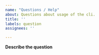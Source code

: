 ```yaml
---
name: "Questions / Help"
about: Questions about usage of the cli.
title: ''
labels: question
assignees: ''

---
```


**Describe the question**
